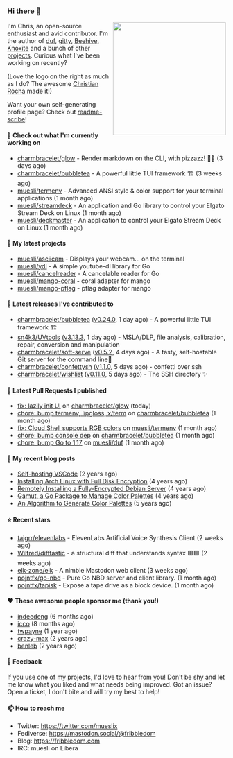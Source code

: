### Hi there 👋

<img align="right" src="https://raw.githubusercontent.com/muesli/muesli/master/assets/termenv.png" width="260">

I'm Chris, an open-source enthusiast and avid contributor. I'm the author of [duf](https://github.com/muesli/duf),
[gitty](https://github.com/muesli/gitty), [Beehive](https://github.com/muesli/beehive), [Knoxite](https://github.com/knoxite/knoxite)
 and a bunch of other [projects](https://fribbledom.com/projects/). Curious what I've been working on recently?

(Love the logo on the right as much as I do? The awesome [Christian Rocha](https://github.com/meowgorithm/) made it!)

Want your own self-generating profile page? Check out [readme-scribe](https://github.com/muesli/readme-scribe)!

#### 👷 Check out what I'm currently working on

- [charmbracelet/glow](https://github.com/charmbracelet/glow) - Render markdown on the CLI, with pizzazz! 💅🏻 (3 days ago)
- [charmbracelet/bubbletea](https://github.com/charmbracelet/bubbletea) - A powerful little TUI framework 🏗 (3 weeks ago)
- [muesli/termenv](https://github.com/muesli/termenv) - Advanced ANSI style &amp; color support for your terminal applications (1 month ago)
- [muesli/streamdeck](https://github.com/muesli/streamdeck) - An application and Go library to control your Elgato Stream Deck on Linux (1 month ago)
- [muesli/deckmaster](https://github.com/muesli/deckmaster) - An application to control your Elgato Stream Deck on Linux (1 month ago)

#### 🌱 My latest projects

- [muesli/asciicam](https://github.com/muesli/asciicam) - Displays your webcam... on the terminal
- [muesli/ydl](https://github.com/muesli/ydl) - A simple youtube-dl library for Go
- [muesli/cancelreader](https://github.com/muesli/cancelreader) - A cancelable reader for Go
- [muesli/mango-coral](https://github.com/muesli/mango-coral) - coral adapter for mango
- [muesli/mango-pflag](https://github.com/muesli/mango-pflag) - pflag adapter for mango

#### 🔭 Latest releases I've contributed to

- [charmbracelet/bubbletea](https://github.com/charmbracelet/bubbletea) ([v0.24.0](https://github.com/charmbracelet/bubbletea/releases/tag/v0.24.0), 1 day ago) - A powerful little TUI framework 🏗
- [sn4k3/UVtools](https://github.com/sn4k3/UVtools) ([v3.13.3](https://github.com/sn4k3/UVtools/releases/tag/v3.13.3), 1 day ago) - MSLA/DLP, file analysis, calibration, repair, conversion and manipulation
- [charmbracelet/soft-serve](https://github.com/charmbracelet/soft-serve) ([v0.5.2](https://github.com/charmbracelet/soft-serve/releases/tag/v0.5.2), 4 days ago) - A tasty, self-hostable Git server for the command line🍦
- [charmbracelet/confettysh](https://github.com/charmbracelet/confettysh) ([v1.1.0](https://github.com/charmbracelet/confettysh/releases/tag/v1.1.0), 5 days ago) - confetti over ssh
- [charmbracelet/wishlist](https://github.com/charmbracelet/wishlist) ([v0.11.0](https://github.com/charmbracelet/wishlist/releases/tag/v0.11.0), 5 days ago) - The SSH directory ✨

#### 🔨 Latest Pull Requests I published

- [fix: lazily init UI](https://github.com/charmbracelet/glow/pull/494) on [charmbracelet/glow](https://github.com/charmbracelet/glow) (today)
- [chore: bump termenv, lipgloss, x/term](https://github.com/charmbracelet/bubbletea/pull/711) on [charmbracelet/bubbletea](https://github.com/charmbracelet/bubbletea) (1 month ago)
- [fix: Cloud Shell supports RGB colors](https://github.com/muesli/termenv/pull/127) on [muesli/termenv](https://github.com/muesli/termenv) (1 month ago)
- [chore: bump console dep](https://github.com/charmbracelet/bubbletea/pull/700) on [charmbracelet/bubbletea](https://github.com/charmbracelet/bubbletea) (1 month ago)
- [chore: bump Go to 1.17](https://github.com/muesli/duf/pull/233) on [muesli/duf](https://github.com/muesli/duf) (1 month ago)

#### 📜 My recent blog posts

- [Self-hosting VSCode](https://fribbledom.com/posts/selfhosting-vscode/) (2 years ago)
- [Installing Arch Linux with Full Disk Encryption](https://fribbledom.com/posts/encrypted-arch-install/) (4 years ago)
- [Remotely Installing a Fully-Encrypted Debian Server](https://fribbledom.com/posts/encrypted-remote-debian-install/) (4 years ago)
- [Gamut, a Go Package to Manage Color Palettes](https://fribbledom.com/posts/gamut-package-to-handle-color-palettes/) (4 years ago)
- [An Algorithm to Generate Color Palettes](https://fribbledom.com/posts/an-algorithm-to-generate-color-palettes/) (5 years ago)

#### ⭐ Recent stars

- [taigrr/elevenlabs](https://github.com/taigrr/elevenlabs) - ElevenLabs Artificial Voice Synthesis Client (2 weeks ago)
- [Wilfred/difftastic](https://github.com/Wilfred/difftastic) - a structural diff that understands syntax 🟥🟩 (2 weeks ago)
- [elk-zone/elk](https://github.com/elk-zone/elk) - A nimble Mastodon web client (3 weeks ago)
- [pojntfx/go-nbd](https://github.com/pojntfx/go-nbd) - Pure Go NBD server and client library. (1 month ago)
- [pojntfx/tapisk](https://github.com/pojntfx/tapisk) - Expose a tape drive as a block device. (1 month ago)

#### ❤️ These awesome people sponsor me (thank you!)

- [indeedeng](https://github.com/indeedeng) (6 months ago)
- [icco](https://github.com/icco) (8 months ago)
- [twpayne](https://github.com/twpayne) (1 year ago)
- [crazy-max](https://github.com/crazy-max) (2 years ago)
- [benleb](https://github.com/benleb) (2 years ago)

#### 💬 Feedback

If you use one of my projects, I'd love to hear from you! Don't be shy and let me know what you liked
and what needs being improved. Got an issue? Open a ticket, I don't bite and will try my best to help!

#### 📫 How to reach me

- Twitter: https://twitter.com/mueslix
- Fediverse: https://mastodon.social/@fribbledom
- Blog: https://fribbledom.com
- IRC: muesli on Libera
